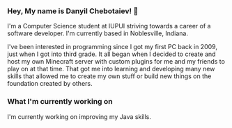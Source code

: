 ### Hey, My name is Danyil Chebotaiev! 👋

I'm a Computer Science student at IUPUI striving towards a career of a software developer. I'm currently based in Noblesville, Indiana.

I've been interested in programming since I got my first PC back in 2009, just when I got into third grade. It all began when I decided to create and host my own Minecraft server with custom plugins for me and my friends to play on at that time. That got me into learning and developing many new skills that allowed me to create my own stuff or build new things on the foundation created by others. 

### What I'm currently working on

I'm currently working on improving my Java skills.
